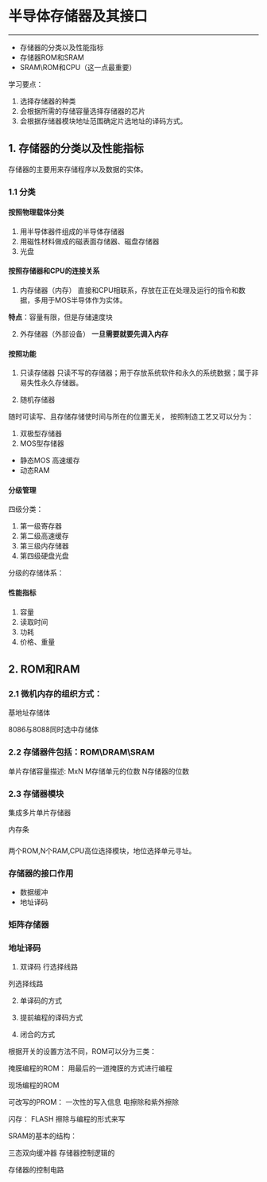 # 半导体存储器及其接口
---


- 存储器的分类以及性能指标
- 存储器ROM和SRAM
- SRAM\ROM和CPU（这一点最重要）

学习要点：

1. 选择存储器的种类
2. 会根据所需的存储容量选择存储器的芯片
3. 会根据存储器模块地址范围确定片选地址的译码方式。

## 1. 存储器的分类以及性能指标

存储器的主要用来存储程序以及数据的实体。

### 1.1 分类

#### 按照物理载体分类
1. 用半导体器件组成的半导体存储器
2. 用磁性材料做成的磁表面存储器、磁盘存储器
3. 光盘

#### 按照存储器和CPU的连接关系

1. 内存储器（内存）
直接和CPU相联系，存放在正在处理及运行的指令和数据，多用于MOS半导体作为实体。

**特点**：容量有限，但是存储速度块

2. 外存储器（外部设备）
**一旦需要就要先调入内存**

#### 按照功能

1. 只读存储器
只读不写的存储器；用于存放系统软件和永久的系统数据；属于非易失性永久存储器。

2. 随机存储器

随时可读写、且存储存储使时间与所在的位置无关，
按照制造工艺又可以分为：

1. 双极型存储器
2. MOS型存储器

- 静态MOS 高速缓存
- 动态RAM


#### 分级管理

四级分类：

1. 第一级寄存器
2. 第二级高速缓存
3. 第三级内存储器
4. 第四级硬盘光盘

分级的存储体系：

#### 性能指标

1. 容量
2. 读取时间
3. 功耗
4. 价格、重量

## 2. ROM和RAM

### 2.1 微机内存的组织方式：

基地址存储体

8086与8088同时选中存储体

### 2.2 存储器件包括：ROM\DRAM\SRAM

单片存储容量描述: MxN
M存储单元的位数 
N存储器的位数

### 2.3 存储器模块

集成多片单片存储器

内存条

### 

两个ROM,N个RAM,CPU高位选择模块，地位选择单元寻址。

### 存储器的接口作用

- 数据缓冲
- 地址译码
### 矩阵存储器

### 地址译码

1. 双译码
行选择线路

列选择线路

2. 单译码的方式

3. 提前编程的译码方式
4. 闭合的方式

根据开关的设置方法不同，ROM可以分为三类：

掩膜编程的ROM：
用最后的一道掩膜的方式进行编程

现场编程的ROM


可改写的PROM：
一次性的写入信息
电擦除和紫外擦除

闪存： FLASH
擦除与编程的形式来写

SRAM的基本的结构：

三态双向缓冲器
存储器控制逻辑的


存储器的控制电路

